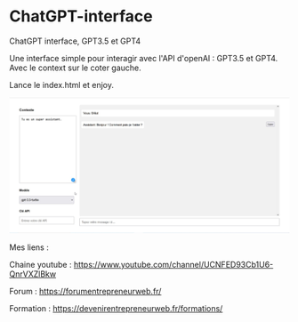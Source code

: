# ChatGPT-interface
ChatGPT interface, GPT3.5 et GPT4


Une interface simple pour interagir avec l'API d'openAI : GPT3.5 et GPT4. Avec le context sur le coter gauche.

Lance le index.html et enjoy.

![Screenshot](screenshot.jpg)

Mes liens :

Chaine youtube : https://www.youtube.com/channel/UCNFED93Cb1U6-QnrVXZlBkw

Forum : https://forumentrepreneurweb.fr/

Formation : https://devenirentrepreneurweb.fr/formations/
